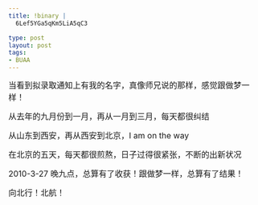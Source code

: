 ```yaml
--- 
title: !binary |
  6Lef5YGa5qKm5LiA5qC3

type: post
layout: post
tags: 
- BUAA
---
```

<p><span style="font-size:medium;">当看到拟录取通知上有我的名字，真像师兄说的那样，感觉跟做梦一样！</span></p><p><span style="font-size:medium;">从去年的九月份到一月，再从一月到三月，每天都很纠结</span></p><p><span style="font-size:medium;">从山东到西安，再从西安到北京，I am on the way</span></p><p><span style="font-size:medium;">在北京的五天，每天都很煎熬，日子过得很紧张，不断的出新状况</span></p><p><span style="font-size:medium;">2010-3-27 晚九点，总算有了收获！跟做梦一样，总算有了结果！</span></p><p><span style="font-size:medium;">向北行！北航！</span></p>

